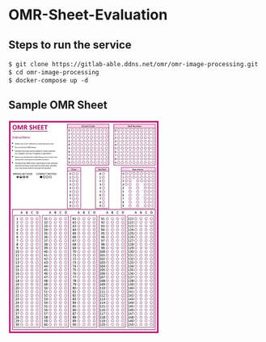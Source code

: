 # OMR-Sheet-Evaluation

## Steps to run the service

```
$ git clone https://gitlab-able.ddns.net/omr/omr-image-processing.git
$ cd omr-image-processing
$ docker-compose up -d
```

## Sample OMR Sheet

![Sample OMR Sheet](images/omr_template_default.jpg)
